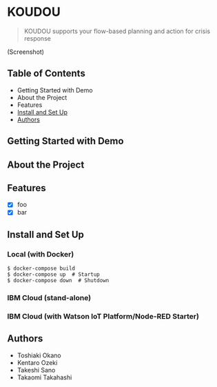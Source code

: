 # KOUDOU

> KOUDOU supports your flow-based planning and action for crisis response

(Screenshot)

## Table of Contents

- Getting Started with Demo
- About the Project
- Features
- [Install and Set Up](#install-and-set-up)
- [Authors](#authors)

## Getting Started with Demo

## About the Project

## Features

- [x] foo
- [x] bar

## Install and Set Up

### Local (with Docker)

```
$ docker-compose build
$ docker-compose up  # Startup
$ docker-compose down  # Shutdown
```

### IBM Cloud (stand-alone)

### IBM Cloud (with Watson IoT Platform/Node-RED Starter)

## Authors

- Toshiaki Okano
- Kentaro Ozeki
- Takeshi Sano
- Takaomi Takahashi

